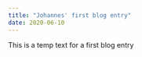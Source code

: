 ```yaml
---
title: "Johannes' first blog entry"
date: 2020-06-10
---
```

This is a temp text for a first blog entry
